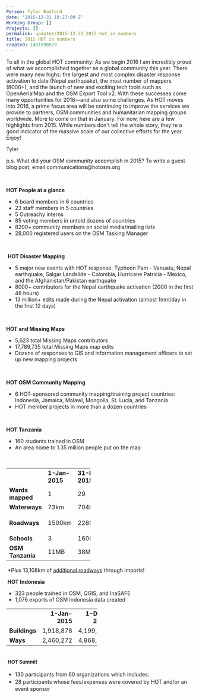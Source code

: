 ```yaml
---
Person: Tyler Radford
date: '2015-12-31 19:27:09 Z'
Working Group: []
Projects: []
permalink: updates/2015-12-31_2015_hot_in_numbers
title: 2015 HOT in numbers
created: 1451590029
---
```

<p>To all in the global HOT community:&nbsp;As we begin 2016 I am incredibly proud of what we accomplished together as a global community this year. There were many new highs: the largest and most complex disaster response activation to date (Nepal earthquake), the most number of mappers (8000+), and the launch of new and exciting tech tools such as OpenAerialMap and the OSM Export Tool v2. With these successes come many opportunities for 2016—and also some challenges. As HOT moves into 2016, a prime focus area will be continuing to improve the services we provide to partners, OSM communities and humanitarian mapping groups worldwide. More to come on that in January. For now, here are a few highlights from 2015.&nbsp;While numbers don't tell the whole story, they're a good indicator of the massive scale of our collective efforts for the year. Enjoy!</p><p>Tyler</p><p>p.s. What did your OSM community accomplish in 2015? To write a guest blog post, email communications@hotosm.org</p><p>&nbsp;</p><p><strong>HOT People at a glance</strong></p><ul><li>6 board members in 6 countries</li><li>23 staff members in 5 countries</li><li>5 Outreachy interns</li><li>85 voting members in untold dozens of countries</li><li>8200+ community members on social media/mailing lists</li><li>28,000 registered users on the OSM Tasking Manager</li></ul><p>&nbsp;</p><p>&nbsp;<strong>HOT Disaster Mapping</strong></p><ul><li>5 major new events with HOT response: Typhoon Pam - Vanuatu, Nepal earthquake, Salgar Landslide - Colombia, Hurricane Patricia - Mexico, and the Afghanistan/Pakistan earthquake</li><li>8000+ contributors for the Nepal earthquake activation (2000 in the first 48 hours)</li><li>13 million+ edits made during the Nepal activation (almost 1mm/day in the first 12 days)</li></ul><p>&nbsp;</p><p><strong>HOT and Missing Maps</strong></p><ul><li>5,623 total Missing Maps contributors</li><li>17,789,735 total Missing Maps map edits</li><li>Dozens of responses to GIS and information management officers to set up new mapping projects</li></ul><p>&nbsp;</p><p><strong>HOT OSM Community Mapping</strong></p><ul><li>6 HOT-sponsored community mapping/training project countries: Indonesia, Jamaica, Malawi, Mongolia, St. Lucia, and Tanzania</li><li>HOT member projects in more than a dozen countries</li></ul><p>&nbsp;</p><p><strong>HOT Tanzania</strong></p><ul><li>160 students trained in OSM</li><li>An area home to 1.35 million people put on the map</li></ul><div>&nbsp;</div><div><table style="width: 170pt;" width="227" border="0" cellspacing="0" cellpadding="0"><colgroup><col style="mso-width-source: userset; mso-width-alt: 3620; width: 74pt;" width="99"> <col style="width: 48pt;" span="2" width="64"> </colgroup><tbody><tr style="height: 15.0pt;"><td class="xl66" style="height: 15.0pt; width: 74pt;" width="99" height="20"><strong>&nbsp;</strong></td><td class="xl65" style="border-left-style: none; width: 48pt;" width="64"><strong style="text-align: -webkit-right;">1-Jan-2015</strong></td><td class="xl65" style="border-left-style: none; width: 48pt;" width="64"><strong style="text-align: -webkit-right;">31-Dec-2015</strong></td></tr><tr style="height: 15.0pt;"><td class="xl65" style="height: 15pt; border-top-style: none;" height="20"><strong>Wards mapped</strong></td><td class="xl67" style="border-top-style: none; border-left-style: none;">1</td><td class="xl67" style="border-top-style: none; border-left-style: none;">29</td></tr><tr style="height: 15.0pt;"><td class="xl65" style="height: 15pt; border-top-style: none;" height="20"><strong>Waterways</strong></td><td class="xl67" style="border-top-style: none; border-left-style: none;">73km</td><td class="xl67" style="border-top-style: none; border-left-style: none;">704km</td></tr><tr style="height: 15.0pt;"><td class="xl65" style="height: 15pt; border-top-style: none;" height="20"><strong>Roadways</strong></td><td class="xl67" style="border-top-style: none; border-left-style: none;">1500km</td><td class="xl67" style="border-top-style: none; border-left-style: none;"><p>2280km*</p></td></tr><tr style="height: 15.0pt;"><td class="xl65" style="height: 15pt; border-top-style: none;" height="20"><strong>Schools</strong></td><td class="xl67" style="border-top-style: none; border-left-style: none;">3</td><td class="xl67" style="border-top-style: none; border-left-style: none;">1600</td></tr><tr style="height: 15.0pt;"><td class="xl65" style="height: 15pt; border-top-style: none;" height="20"><strong>OSM Tanzania</strong></td><td class="xl67" style="border-top-style: none; border-left-style: none;">11MB</td><td class="xl67" style="border-top-style: none; border-left-style: none;">38MB</td></tr></tbody></table><p>&nbsp;*Plus 13,108km of <a href="http://umap.openstreetmap.fr/en/map/tanzania-roads-import-progress_65335#6/-6.959/35.442">additional roadways</a> through imports!</p></div><p><strong>&nbsp;HOT Indonesia</strong></p><ul><li>323 people trained in OSM, QGIS, and InaSAFE</li><li>1,076 exports of OSM Indonesia data created</li></ul><table style="width: 184pt;" width="246" border="0" cellspacing="0" cellpadding="0"><colgroup><col style="mso-width-source: userset; mso-width-alt: 3620; width: 74pt;" width="99"> <col style="mso-width-source: userset; mso-width-alt: 2633; width: 54pt;" width="72"> <col style="mso-width-source: userset; mso-width-alt: 2742; width: 56pt;" width="75"> </colgroup><tbody><tr style="height: 15.0pt;"><td class="xl66" style="height: 15.0pt; width: 74pt;" width="99" height="20">&nbsp;</td><td class="xl69" style="border-left-style: none; width: 54pt;" align="right" width="72"><strong>1-Jan-2015</strong></td><td class="xl69" style="border-left-style: none; width: 56pt;" align="right" width="75"><strong>1-Dec-2015</strong></td></tr><tr style="height: 15.0pt;"><td class="xl65" style="height: 15pt; border-top-style: none;" height="20"><strong>Buildings</strong></td><td class="xl67" align="right"><span style="white-space: pre-wrap;">1,918,878</span></td><td class="xl68" style="border-top-style: none;" align="right"><span style="white-space: pre-wrap;">4,199,923</span></td></tr><tr style="height: 15.0pt;"><td class="xl65" style="height: 15pt; border-top-style: none;" height="20"><strong>Ways</strong></td><td class="xl68" style="border-left-style: none;" align="right"><span style="white-space: pre-wrap;">2,460,272</span></td><td class="xl68" style="border-top-style: none; border-left-style: none;" align="right"><span style="white-space: pre-wrap;">4,868,536</span></td></tr></tbody></table><div>&nbsp;</div><div>&nbsp;<strong style="font-size: 13.008px; line-height: 20.0063px;">HOT Summit</strong></div><div><ul><li><span style="line-height: 20.0063px;">130 participants from 60 organizations which includes:</span></li><li><span style="line-height: 20.0063px;">28 participants whose fees/expenses were covered by HOT and/or an event sponsor</span></li></ul></div><div>&nbsp;</div>
